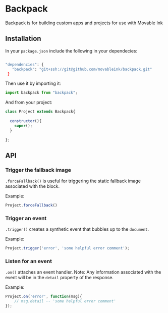 # Backpack

Backpack is for building custom apps and projects for use with Movable Ink

## Installation

In your `package.json` include the following in your dependecies:

```bash

"dependencies": {
   "backpack": "git+ssh://git@github.com/movableink/backpack.git"
 }


```

Then use it by importing it:

```javascript
import backpack from "backpack";
```

And from your project:

```javascript
class Project extends Backpack{
  
  constructor(){
    super();
  }
  
};
```

## API

### Trigger the fallback image

`.forceFallback()` is useful for triggering the static fallback image associated with the block.

Example:

```javascript
Project.forceFallback()
```

### Trigger an event

`.trigger()` creates a synthetic event that bubbles up to the `document`.

Example:

```javascript
Project.trigger('error', 'some helpful error comment');
```


### Listen for an event

`.on()` attaches an event handler. Note: Any information associated with the event will be in the `detail` property of the response.

Example:

```javascript
Project.on('error', function(msg){
	// msg.detail -- 'some helpful error comment'
});
```
